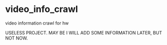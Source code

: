 # video_info_crawl
video information crawl for hw

USELESS PROJECT.
MAY BE I WILL ADD SOME INFORMATION LATER, BUT NOT NOW.
